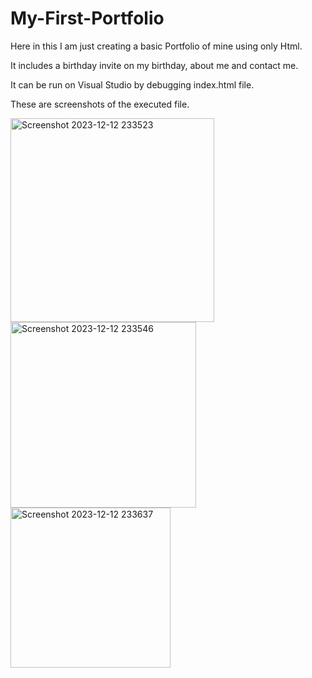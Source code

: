 # My-First-Portfolio
Here in this I am just creating a basic Portfolio of mine using only Html.

It includes a birthday invite on my birthday, about me and contact me.

It can be run on Visual Studio by debugging index.html file.

These are screenshots of the executed file.

<img width="326" alt="Screenshot 2023-12-12 233523" src="https://github.com/Lavanya-0105/My-First-Portfolio/assets/153698795/970c2220-f831-4326-9cd8-800cdd50dd59">
<img width="297" alt="Screenshot 2023-12-12 233546" src="https://github.com/Lavanya-0105/My-First-Portfolio/assets/153698795/4574df79-2c53-46ed-acf1-e7df299617e0">
<img width="256" alt="Screenshot 2023-12-12 233637" src="https://github.com/Lavanya-0105/My-First-Portfolio/assets/153698795/6b163ea2-7658-4208-9467-ee82a8afed23">



